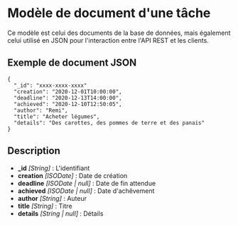 # Modèle de document d'une tâche

Ce modèle est celui des documents de la base de données, mais également celui utilisé en JSON pour l'interaction entre l'API REST et les clients.

## Exemple de document JSON
```
{
  "_id": "xxxx-xxxx-xxxx"
  "creation": "2020-12-01T10:00:00",
  "deadline": "2020-12-13T14:00:00",
  "achieved": "2020-12-10T12:50:05",
  "author": "Remi",
  "title": "Acheter légumes",
  "details": "Des carottes, des pommes de terre et des panais"
}
```

## Description

- **_id** *[String]* : L'identifiant
- **creation** *[ISODate]* : Date de création
- **deadline** *[ISODate | null]* : Date de fin attendue
- **achieved** *[ISODate | null]* : Date d'achêvement
- **author** *[String]* : Auteur
- **title** *[String]* : Titre
- **details** *[String | null]* : Détails
